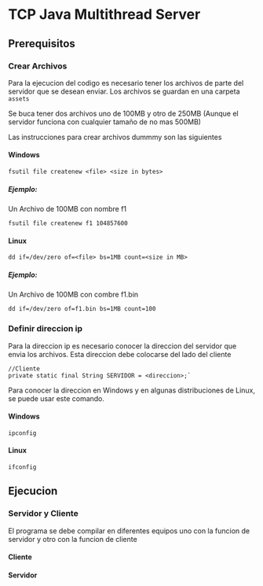 # TCP Java Multithread Server
## Prerequisitos
### Crear Archivos
Para la ejecucion del codigo es necesario tener los archivos de parte del servidor que se desean enviar.
Los archivos se guardan en una carpeta `assets`

Se buca tener dos archivos uno de 100MB y otro de 250MB (Aunque el servidor funciona con cualquier tamaño de no mas 500MB)

Las instrucciones para crear archivos dummmy son las siguientes
#### Windows
  `fsutil file createnew <file> <size in bytes>`
##### Ejemplo:
  Un Archivo de 100MB con nombre f1
  
   `fsutil file createnew f1 104857600`
#### Linux
  `dd if=/dev/zero of=<file> bs=1MB count=<size in MB>`
##### Ejemplo:
  Un Archivo de 100MB con combre f1.bin
  
   `dd if=/dev/zero of=f1.bin bs=1MB count=100`

### Definir direccion ip
  Para la direccion ip es necesario conocer la direccion del servidor que envia los archivos.
  Esta direccion debe colocarse del lado del cliente 
  ```
  //Cliente
  private static final String SERVIDOR = <direccion>;`
  ```
  Para conocer la direccion en Windows y en algunas distribuciones de Linux, se puede usar este comando.
#### Windows
  `ipconfig`
#### Linux
  `ifconfig`
## Ejecucion
### Servidor y Cliente
  El programa se debe compilar en diferentes equipos uno con la funcion de servidor y otro con la funcion de cliente
#### Cliente

#### Servidor
